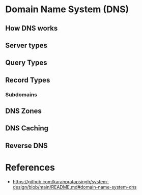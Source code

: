 # Domain Name System (DNS)
## How DNS works
## Server types

## Query Types
## Record Types
### Subdomains
## DNS Zones
## DNS Caching
## Reverse DNS
# References
* https://github.com/karanpratapsingh/system-design/blob/main/README.md#domain-name-system-dns
